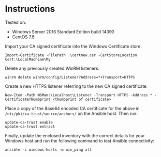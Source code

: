 # Instructions

Tested on:
- Windows Server 2016 Standard Edition build 14393
- CentOS 7.6

Import your CA signed certificate into the Windows Certificate store:

    Import-Certificate -FilePath .\certnew.cer -CertStoreLocation Cert:\LocalMachine\My

Delete any previously created WinRM listeners:

    winrm delete winrm/config/Listener?Address=*+Transport=HTTPS

Create a new HTTPS listener referring to the new CA signed certificate:

    New-Item -Path WSMan:\Localhost\Listener -Transport HTTPS -Address * -CertificateThumbprint <thumbprint of certificate>

Place a copy of the Base64 encoded CA certificate for the above in `/etc/pki/ca-trust/source/anchors/` on the Ansible host. Then run:

    update-ca-trust enable
    update-ca-trust extract

Finally, update the enclosed inventory with the correct details for your Windows host and run the following command to test Ansible connectivity:

    ansible -i windows-hosts -m win_ping all
